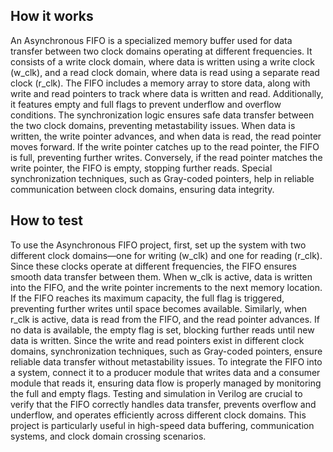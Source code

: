 <!---

This file is used to generate your project datasheet. Please fill in the information below and delete any unused
sections.

You can also include images in this folder and reference them in the markdown. Each image must be less than
512 kb in size, and the combined size of all images must be less than 1 MB.
-->

## How it works

An Asynchronous FIFO is a specialized memory buffer used for data transfer between two clock domains operating at different frequencies. It consists of a write clock domain, where data is written using a write clock (w_clk), and a read clock domain, where data is read using a separate read clock (r_clk). The FIFO includes a memory array to store data, along with write and read pointers to track where data is written and read. Additionally, it features empty and full flags to prevent underflow and overflow conditions. The synchronization logic ensures safe data transfer between the two clock domains, preventing metastability issues. When data is written, the write pointer advances, and when data is read, the read pointer moves forward. If the write pointer catches up to the read pointer, the FIFO is full, preventing further writes. Conversely, if the read pointer matches the write pointer, the FIFO is empty, stopping further reads. Special synchronization techniques, such as Gray-coded pointers, help in reliable communication between clock domains, ensuring data integrity.

## How to test

To use the Asynchronous FIFO project, first, set up the system with two different clock domains—one for writing (w_clk) and one for reading (r_clk). Since these clocks operate at different frequencies, the FIFO ensures smooth data transfer between them. When w_clk is active, data is written into the FIFO, and the write pointer increments to the next memory location. If the FIFO reaches its maximum capacity, the full flag is triggered, preventing further writes until space becomes available. Similarly, when r_clk is active, data is read from the FIFO, and the read pointer advances. If no data is available, the empty flag is set, blocking further reads until new data is written. Since the write and read pointers exist in different clock domains, synchronization techniques, such as Gray-coded pointers, ensure reliable data transfer without metastability issues. To integrate the FIFO into a system, connect it to a producer module that writes data and a consumer module that reads it, ensuring data flow is properly managed by monitoring the full and empty flags. Testing and simulation in Verilog are crucial to verify that the FIFO correctly handles data transfer, prevents overflow and underflow, and operates efficiently across different clock domains. This project is particularly useful in high-speed data buffering, communication systems, and clock domain crossing scenarios.
